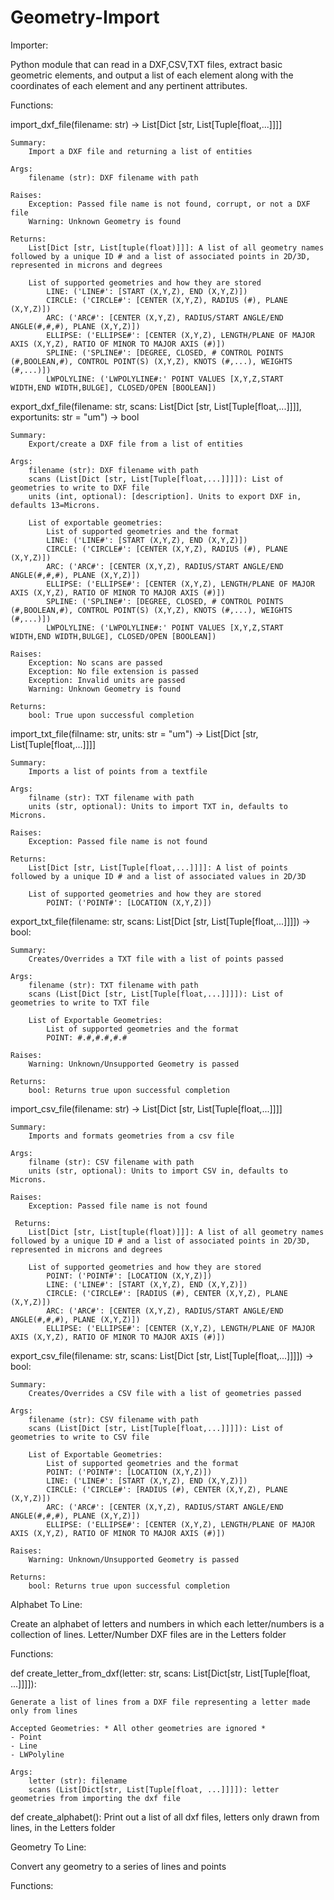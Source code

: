 # Geometry-Import

Importer:

Python module that can read in a DXF,CSV,TXT files, extract basic geometric elements, and output a list of each element along with the coordinates of each element and any pertinent attributes.

Functions:

import_dxf_file(filename: str) -> List[Dict [str, List[Tuple[float,...]]]]

    Summary:
        Import a DXF file and returning a list of entities

    Args:
        filename (str): DXF filename with path
    
    Raises:
        Exception: Passed file name is not found, corrupt, or not a DXF file
        Warning: Unknown Geometry is found
    
    Returns:
        List[Dict [str, List[tuple(float)]]]: A list of all geometry names followed by a unique ID # and a list of associated points in 2D/3D, represented in microns and degrees
    
        List of supported geometries and how they are stored
            LINE: ('LINE#': [START (X,Y,Z), END (X,Y,Z)])
            CIRCLE: ('CIRCLE#': [CENTER (X,Y,Z), RADIUS (#), PLANE (X,Y,Z)])
            ARC: ('ARC#': [CENTER (X,Y,Z), RADIUS/START ANGLE/END ANGLE(#,#,#), PLANE (X,Y,Z)])
            ELLIPSE: ('ELLIPSE#': [CENTER (X,Y,Z), LENGTH/PLANE OF MAJOR AXIS (X,Y,Z), RATIO OF MINOR TO MAJOR AXIS (#)])
            SPLINE: ('SPLINE#': [DEGREE, CLOSED, # CONTROL POINTS (#,BOOLEAN,#), CONTROL POINT(S) (X,Y,Z), KNOTS (#,...), WEIGHTS (#,...)])
            LWPOLYLINE: ('LWPOLYLINE#:' POINT VALUES [X,Y,Z,START WIDTH,END WIDTH,BULGE], CLOSED/OPEN [BOOLEAN])

export_dxf_file(filename: str, scans: List[Dict [str, List[Tuple[float,...]]]], exportunits: str = "um") -> bool

    Summary:
        Export/create a DXF file from a list of entities

    Args:
        filename (str): DXF filename with path
        scans (List[Dict [str, List[Tuple[float,...]]]]): List of geometries to write to DXF file
        units (int, optional): [description]. Units to export DXF in, defaults 13=Microns.

        List of exportable geometries:
            List of supported geometries and the format
            LINE: ('LINE#': [START (X,Y,Z), END (X,Y,Z)])
            CIRCLE: ('CIRCLE#': [CENTER (X,Y,Z), RADIUS (#), PLANE (X,Y,Z)])
            ARC: ('ARC#': [CENTER (X,Y,Z), RADIUS/START ANGLE/END ANGLE(#,#,#), PLANE (X,Y,Z)])
            ELLIPSE: ('ELLIPSE#': [CENTER (X,Y,Z), LENGTH/PLANE OF MAJOR AXIS (X,Y,Z), RATIO OF MINOR TO MAJOR AXIS (#)])
            SPLINE: ('SPLINE#': [DEGREE, CLOSED, # CONTROL POINTS (#,BOOLEAN,#), CONTROL POINT(S) (X,Y,Z), KNOTS (#,...), WEIGHTS (#,...)])
            LWPOLYLINE: ('LWPOLYLINE#:' POINT VALUES [X,Y,Z,START WIDTH,END WIDTH,BULGE], CLOSED/OPEN [BOOLEAN])

    Raises:
        Exception: No scans are passed
        Exception: No file extension is passed
        Exception: Invalid units are passed
        Warning: Unknown Geometry is found

    Returns:
        bool: True upon successful completion

import_txt_file(filname: str, units: str = "um") -> List[Dict [str, List[Tuple[float,...]]]]

    Summary:
        Imports a list of points from a textfile

    Args:
        filname (str): TXT filename with path
        units (str, optional): Units to import TXT in, defaults to Microns.

    Raises:
        Exception: Passed file name is not found

    Returns:
        List[Dict [str, List[Tuple[float,...]]]]: A list of points followed by a unique ID # and a list of associated values in 2D/3D

        List of supported geometries and how they are stored
            POINT: ('POINT#': [LOCATION (X,Y,Z)])

export_txt_file(filename: str, scans: List[Dict [str, List[Tuple[float,...]]]]) -> bool:

    Summary:
        Creates/Overrides a TXT file with a list of points passed

    Args:
        filename (str): TXT filename with path
        scans (List[Dict [str, List[Tuple[float,...]]]]): List of geometries to write to TXT file

        List of Exportable Geometries:
            List of supported geometries and the format
            POINT: #.#,#.#,#.#

    Raises:
        Warning: Unknown/Unsupported Geometry is passed

    Returns:
        bool: Returns true upon successful completion

import_csv_file(filename: str) -> List[Dict [str, List[Tuple[float,...]]]]

    Summary:
        Imports and formats geometries from a csv file

    Args:
        filname (str): CSV filename with path
        units (str, optional): Units to import CSV in, defaults to Microns.

    Raises:
        Exception: Passed file name is not found

     Returns:
        List[Dict [str, List[tuple(float)]]]: A list of all geometry names followed by a unique ID # and a list of associated points in 2D/3D, represented in microns and degrees

        List of supported geometries and how they are stored
            POINT: ('POINT#': [LOCATION (X,Y,Z)])
            LINE: ('LINE#': [START (X,Y,Z), END (X,Y,Z)])
            CIRCLE: ('CIRCLE#': [RADIUS (#), CENTER (X,Y,Z), PLANE (X,Y,Z)])
            ARC: ('ARC#': [CENTER (X,Y,Z), RADIUS/START ANGLE/END ANGLE(#,#,#), PLANE (X,Y,Z)])
            ELLIPSE: ('ELLIPSE#': [CENTER (X,Y,Z), LENGTH/PLANE OF MAJOR AXIS (X,Y,Z), RATIO OF MINOR TO MAJOR AXIS (#)])

export_csv_file(filename: str, scans: List[Dict [str, List[Tuple[float,...]]]]) -> bool:
    
    Summary:
        Creates/Overrides a CSV file with a list of geometries passed

    Args:
        filename (str): CSV filename with path
        scans (List[Dict [str, List[Tuple[float,...]]]]): List of geometries to write to CSV file

        List of Exportable Geometries:
            List of supported geometries and the format
            POINT: ('POINT#': [LOCATION (X,Y,Z)])
            LINE: ('LINE#': [START (X,Y,Z), END (X,Y,Z)])
            CIRCLE: ('CIRCLE#': [RADIUS (#), CENTER (X,Y,Z), PLANE (X,Y,Z)])
            ARC: ('ARC#': [CENTER (X,Y,Z), RADIUS/START ANGLE/END ANGLE(#,#,#), PLANE (X,Y,Z)])
            ELLIPSE: ('ELLIPSE#': [CENTER (X,Y,Z), LENGTH/PLANE OF MAJOR AXIS (X,Y,Z), RATIO OF MINOR TO MAJOR AXIS (#)])

    Raises:
        Warning: Unknown/Unsupported Geometry is passed

    Returns:
        bool: Returns true upon successful completion


Alphabet To Line:

Create an alphabet of letters and numbers in which each letter/numbers is a collection of lines.
Letter/Number DXF files are in the Letters folder

Functions:

def create_letter_from_dxf(letter: str, scans: List[Dict[str, List[Tuple[float, ...]]]]):

    Generate a list of lines from a DXF file representing a letter made only from lines

    Accepted Geometries: * All other geometries are ignored *
    - Point
    - Line
    - LWPolyline

    Args:
        letter (str): filename
        scans (List[Dict[str, List[Tuple[float, ...]]]]): letter geometries from importing the dxf file

def create_alphabet():
    Print out a list of all dxf files, letters only drawn from lines, in the Letters folder


Geometry To Line:

Convert any geometry to a series of lines and points

Functions:


